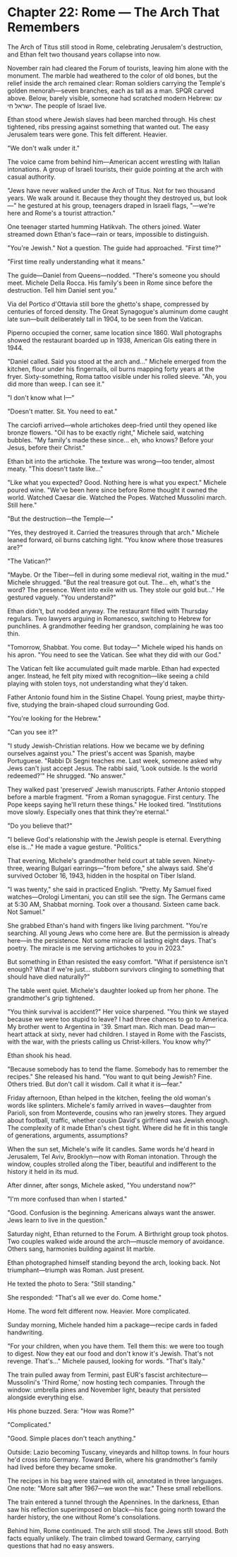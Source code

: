 # Chapter 22: Rome — The Arch That Remembers

The Arch of Titus still stood in Rome, celebrating Jerusalem's destruction, and Ethan felt two thousand years collapse into now.

November rain had cleared the Forum of tourists, leaving him alone with the monument. The marble had weathered to the color of old bones, but the relief inside the arch remained clear: Roman soldiers carrying the Temple's golden menorah—seven branches, each as tall as a man. SPQR carved above. Below, barely visible, someone had scratched modern Hebrew: עם ישראל חי. The people of Israel live.

Ethan stood where Jewish slaves had been marched through. His chest tightened, ribs pressing against something that wanted out. The easy Jerusalem tears were gone. This felt different. Heavier.

"We don't walk under it."

The voice came from behind him—American accent wrestling with Italian intonations. A group of Israeli tourists, their guide pointing at the arch with casual authority.

"Jews have never walked under the Arch of Titus. Not for two thousand years. We walk around it. Because they thought they destroyed us, but look—" he gestured at his group, teenagers draped in Israeli flags, "—we're here and Rome's a tourist attraction."

One teenager started humming Hatikvah. The others joined. Water streamed down Ethan's face—rain or tears, impossible to distinguish.

"You're Jewish." Not a question. The guide had approached. "First time?"

"First time really understanding what it means."

The guide—Daniel from Queens—nodded. "There's someone you should meet. Michele Della Rocca. His family's been in Rome since before the destruction. Tell him Daniel sent you."

Via del Portico d'Ottavia still bore the ghetto's shape, compressed by centuries of forced density. The Great Synagogue's aluminum dome caught late sun—built deliberately tall in 1904, to be seen from the Vatican.

Piperno occupied the corner, same location since 1860. Wall photographs showed the restaurant boarded up in 1938, American GIs eating there in 1944.

"Daniel called. Said you stood at the arch and..." Michele emerged from the kitchen, flour under his fingernails, oil burns mapping forty years at the fryer. Sixty-something, Roma tattoo visible under his rolled sleeve. "Ah, you did more than weep. I can see it."

"I don't know what I—"

"Doesn't matter. Sit. You need to eat."

The carciofi arrived—whole artichokes deep-fried until they opened like bronze flowers. "Oil has to be exactly right," Michele said, watching bubbles. "My family's made these since... eh, who knows? Before your Jesus, before their Christ."

Ethan bit into the artichoke. The texture was wrong—too tender, almost meaty. "This doesn't taste like..."

"Like what you expected? Good. Nothing here is what you expect." Michele poured wine. "We've been here since before Rome thought it owned the world. Watched Caesar die. Watched the Popes. Watched Mussolini march. Still here."

"But the destruction—the Temple—"

"Yes, they destroyed it. Carried the treasures through that arch." Michele leaned forward, oil burns catching light. "You know where those treasures are?"

"The Vatican?"

"Maybe. Or the Tiber—fell in during some medieval riot, waiting in the mud." Michele shrugged. "But the real treasure got out. The... eh, what's the word? The presence. Went into exile with us. They stole our gold but..." He gestured vaguely. "You understand?"

Ethan didn't, but nodded anyway. The restaurant filled with Thursday regulars. Two lawyers arguing in Romanesco, switching to Hebrew for punchlines. A grandmother feeding her grandson, complaining he was too thin.

"Tomorrow, Shabbat. You come. But today—" Michele wiped his hands on his apron. "You need to see the Vatican. See what they did with our God."

The Vatican felt like accumulated guilt made marble. Ethan had expected anger. Instead, he felt pity mixed with recognition—like seeing a child playing with stolen toys, not understanding what they'd taken.

Father Antonio found him in the Sistine Chapel. Young priest, maybe thirty-five, studying the brain-shaped cloud surrounding God.

"You're looking for the Hebrew."

"Can you see it?"

"I study Jewish-Christian relations. How we became we by defining ourselves against you." The priest's accent was Spanish, maybe Portuguese. "Rabbi Di Segni teaches me. Last week, someone asked why Jews can't just accept Jesus. The rabbi said, 'Look outside. Is the world redeemed?'" He shrugged. "No answer."

They walked past 'preserved' Jewish manuscripts. Father Antonio stopped before a marble fragment. "From a Roman synagogue. First century. The Pope keeps saying he'll return these things." He looked tired. "Institutions move slowly. Especially ones that think they're eternal."

"Do you believe that?"

"I believe God's relationship with the Jewish people is eternal. Everything else is..." He made a vague gesture. "Politics."

That evening, Michele's grandmother held court at table seven. Ninety-three, wearing Bulgari earrings—"from before," she always said. She'd survived October 16, 1943, hidden in the hospital on Tiber Island.

"I was twenty," she said in practiced English. "Pretty. My Samuel fixed watches—Orologi Limentani, you can still see the sign. The Germans came at 5:30 AM, Shabbat morning. Took over a thousand. Sixteen came back. Not Samuel."

She grabbed Ethan's hand with fingers like living parchment. "You're searching. All young Jews who come here are. But the permission is already here—in the persistence. Not some miracle oil lasting eight days. That's poetry. The miracle is me serving artichokes to you in 2023."

But something in Ethan resisted the easy comfort. "What if persistence isn't enough? What if we're just... stubborn survivors clinging to something that should have died naturally?"

The table went quiet. Michele's daughter looked up from her phone. The grandmother's grip tightened.

"You think survival is accident?" Her voice sharpened. "You think we stayed because we were too stupid to leave? I had three chances to go to America. My brother went to Argentina in '39. Smart man. Rich man. Dead man—heart attack at sixty, never had children. I stayed in Rome with the Fascists, with the war, with the priests calling us Christ-killers. You know why?"

Ethan shook his head.

"Because somebody has to tend the flame. Somebody has to remember the recipes." She released his hand. "You want to quit being Jewish? Fine. Others tried. But don't call it wisdom. Call it what it is—fear."

Friday afternoon, Ethan helped in the kitchen, feeling the old woman's words like splinters. Michele's family arrived in waves—daughter from Parioli, son from Monteverde, cousins who ran jewelry stores. They argued about football, traffic, whether cousin David's girlfriend was Jewish enough. The complexity of it made Ethan's chest tight. Where did he fit in this tangle of generations, arguments, assumptions?

When the sun set, Michele's wife lit candles. Same words he'd heard in Jerusalem, Tel Aviv, Brooklyn—now with Roman intonation. Through the window, couples strolled along the Tiber, beautiful and indifferent to the history it held in its mud.

After dinner, after songs, Michele asked, "You understand now?"

"I'm more confused than when I started."

"Good. Confusion is the beginning. Americans always want the answer. Jews learn to live in the question."

Saturday night, Ethan returned to the Forum. A Birthright group took photos. Two couples walked wide around the arch—muscle memory of avoidance. Others sang, harmonies building against lit marble.

Ethan photographed himself standing beyond the arch, looking back. Not triumphant—triumph was Roman. Just present.

He texted the photo to Sera: "Still standing."

She responded: "That's all we ever do. Come home."

Home. The word felt different now. Heavier. More complicated.

Sunday morning, Michele handed him a package—recipe cards in faded handwriting.

"For your children, when you have them. Tell them this: we were too tough to digest. Now they eat our food and don't know it's Jewish. That's not revenge. That's..." Michele paused, looking for words. "That's Italy."

The train pulled away from Termini, past EUR's fascist architecture—Mussolini's 'Third Rome,' now hosting tech companies. Through the window: umbrella pines and November light, beauty that persisted alongside everything else.

His phone buzzed. Sera: "How was Rome?"

"Complicated."

"Good. Simple places don't teach anything."

Outside: Lazio becoming Tuscany, vineyards and hilltop towns. In four hours he'd cross into Germany. Toward Berlin, where his grandmother's family had lived before they became smoke.

The recipes in his bag were stained with oil, annotated in three languages. One note: "More salt after 1967—we won the war." These small rebellions.

The train entered a tunnel through the Apennines. In the darkness, Ethan saw his reflection superimposed on black—his face going north toward the harder history, the one without Rome's consolations.

Behind him, Rome continued. The arch still stood. The Jews still stood. Both facts equally unlikely. The train climbed toward Germany, carrying questions that had no easy answers.
